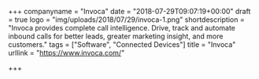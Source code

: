 +++
companyname = "Invoca"
date = "2018-07-29T09:07:19+00:00"
draft = true
logo = "img/uploads/2018/07/29/invoca-1.png"
shortdescription = "Invoca provides complete call intelligence. Drive, track and automate inbound calls for better leads, greater marketing insight, and more customers."
tags = ["Software", "Connected Devices"]
title = "Invoca"
urllink = "https://www.invoca.com/"

+++
